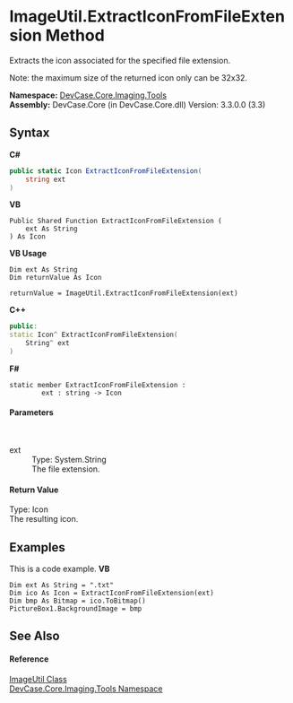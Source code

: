 # ImageUtil.ExtractIconFromFileExtension Method 
 

Extracts the icon associated for the specified file extension. 

 Note: the maximum size of the returned icon only can be 32x32.

**Namespace:**&nbsp;<a href="N_DevCase_Core_Imaging_Tools">DevCase.Core.Imaging.Tools</a><br />**Assembly:**&nbsp;DevCase.Core (in DevCase.Core.dll) Version: 3.3.0.0 (3.3)

## Syntax

**C#**<br />
``` C#
public static Icon ExtractIconFromFileExtension(
	string ext
)
```

**VB**<br />
``` VB
Public Shared Function ExtractIconFromFileExtension ( 
	ext As String
) As Icon
```

**VB Usage**<br />
``` VB Usage
Dim ext As String
Dim returnValue As Icon

returnValue = ImageUtil.ExtractIconFromFileExtension(ext)
```

**C++**<br />
``` C++
public:
static Icon^ ExtractIconFromFileExtension(
	String^ ext
)
```

**F#**<br />
``` F#
static member ExtractIconFromFileExtension : 
        ext : string -> Icon 

```


#### Parameters
&nbsp;<dl><dt>ext</dt><dd>Type: System.String<br />The file extension.</dd></dl>

#### Return Value
Type: Icon<br />The resulting icon.

## Examples
This is a code example. 
**VB**<br />
``` VB
Dim ext As String = ".txt"
Dim ico As Icon = ExtractIconFromFileExtension(ext)
Dim bmp As Bitmap = ico.ToBitmap()
PictureBox1.BackgroundImage = bmp
```


## See Also


#### Reference
<a href="T_DevCase_Core_Imaging_Tools_ImageUtil">ImageUtil Class</a><br /><a href="N_DevCase_Core_Imaging_Tools">DevCase.Core.Imaging.Tools Namespace</a><br />